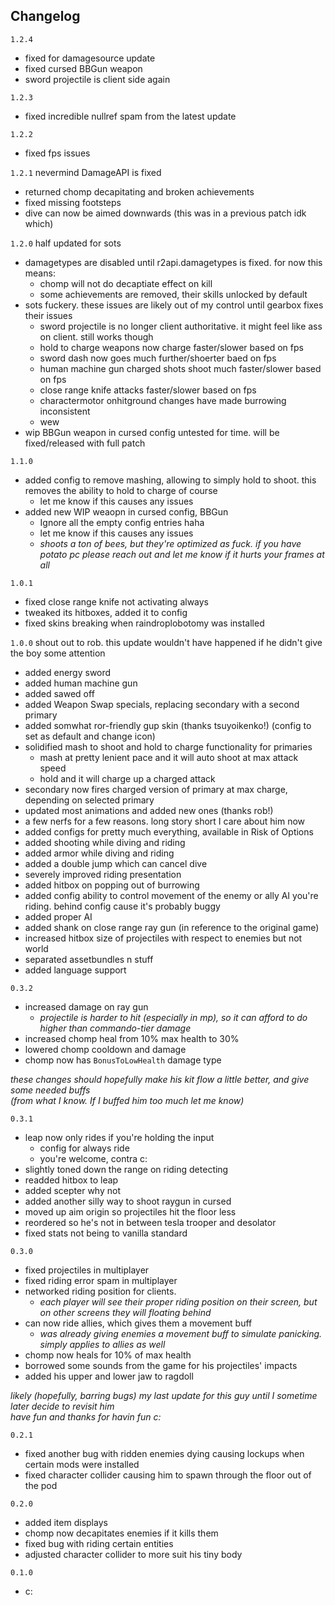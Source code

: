 ## Changelog

`1.2.4`
- fixed for damagesource update
- fixed cursed BBGun weapon
- sword projectile is client side again

`1.2.3`
- fixed incredible nullref spam from the latest update

`1.2.2`
- fixed fps issues

`1.2.1` nevermind DamageAPI is fixed
- returned chomp decapitating and broken achievements
- fixed missing footsteps
- dive can now be aimed downwards (this was in a previous patch idk which)

`1.2.0` half updated for sots
- damagetypes are disabled until r2api.damagetypes is fixed. for now this means:
    - chomp will not do decaptiate effect on kill
    - some achievements are removed, their skills unlocked by default
- sots fuckery. these issues are likely out of my control until gearbox fixes their issues
    - sword projectile is no longer client authoritative. it might feel like ass on client. still works though
    - hold to charge weapons now charge faster/slower based on fps
    - sword dash now goes much further/shoerter baed on fps
    - human machine gun charged shots shoot much faster/slower based on fps
    - close range knife attacks faster/slower based on fps
    - charactermotor onhitground changes have made burrowing inconsistent
    - wew
- wip BBGun weapon in cursed config untested for time. will be fixed/released with full patch

`1.1.0`
- added config to remove mashing, allowing to simply hold to shoot. this removes the ability to hold to charge of course
    - let me know if this causes any issues
- added new WIP weaopn in cursed config, BBGun
    - Ignore all the empty config entries haha
    - let me know if this causes any issues
  - *shoots a ton of bees, but they're optimized as fuck. if you have potato pc please reach out and let me know if it hurts your frames at all*

`1.0.1`
- fixed close range knife not activating always
- tweaked its hitboxes, added it to config
- fixed skins breaking when raindroplobotomy was installed

`1.0.0`
shout out to rob. this update wouldn't have happened if he didn't give the boy some attention
- added energy sword
- added human machine gun
- added sawed off
- added Weapon Swap specials, replacing secondary with a second primary
- added somwhat ror-friendly gup skin (thanks tsuyoikenko!) (config to set as default and change icon)
- solidified mash to shoot and hold to charge functionality for primaries
  - mash at pretty lenient pace and it will auto shoot at max attack speed
  - hold and it will charge up a charged attack
- secondary now fires charged version of primary at max charge, depending on selected primary
- updated most animations and added new ones (thanks rob!)
- a few nerfs for a few reasons. long story short I care about him now
- added configs for pretty much everything, available in Risk of Options
- added shooting while diving and riding
- added armor while diving and riding
- added a double jump which can cancel dive
- severely improved riding presentation
- added hitbox on popping out of burrowing
- added config ability to control movement of the enemy or ally AI you're riding. behind config cause it's probably buggy
- added proper AI
- added shank on close range ray gun (in reference to the original game)
- increased hitbox size of projectiles with respect to enemies but not world
- separated assetbundles n stuff
- added language support

`0.3.2`
- increased damage on ray gun
  - *projectile is harder to hit (especially in mp), so it can afford to do higher than commando-tier damage*
- increased chomp heal from 10% max health to 30%
- lowered chomp cooldown and damage
- chomp now has `BonusToLowHealth` damage type  

*these changes should hopefully make his kit flow a little better, and give some needed buffs*  
*(from what I know. If I buffed him too much let me know)*

`0.3.1`
- leap now only rides if you're holding the input 
  - config for always ride
  - you're welcome, contra c:
- slightly toned down the range on riding detecting
- readded hitbox to leap
- added scepter why not
- added another silly way to shoot raygun in cursed
- moved up aim origin so projectiles hit the floor less
- reordered so he's not in between tesla trooper and desolator
- fixed stats not being to vanilla standard

`0.3.0`
- fixed projectiles in multiplayer
- fixed riding error spam in multiplayer
- networked riding position for clients. 
  - *each player will see their proper riding position on their screen, but on other screens they will floating behind*
- can now ride allies, which gives them a movement buff
  - *was already giving enemies a movement buff to simulate panicking. simply applies to allies as well*
- chomp now heals for 10% of max health
- borrowed some sounds from the game for his projectiles' impacts
- added his upper and lower jaw to ragdoll

*likely (hopefully, barring bugs) my last update for this guy until I sometime later decide to revisit him*  
*have fun and thanks for havin fun c:*

`0.2.1`
- fixed another bug with ridden enemies dying causing lockups when certain mods were installed
- fixed character collider causing him to spawn through the floor out of the pod
  
`0.2.0`
- added item displays
- chomp now decapitates enemies if it kills them
- fixed bug with riding certain entities
- adjusted character collider to more suit his tiny body

`0.1.0`
- c: